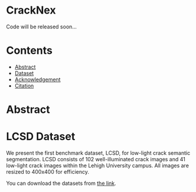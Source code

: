 # CrackNex
Code will be released soon...
# Contents
 - [Abstract](#Abstract)
 - [Dataset](#Dataset)
 - [Acknowledgement](#Acknowledgement)
 - [Citation](#Citation)
 
 # Abstract

 # LCSD Dataset
We present the first benchmark dataset, LCSD, for low-light crack semantic segmentation. LCSD consists of 102 well-illuminated crack images and 41 low-light crack images within the Lehigh University campus. All images are resized to 400x400 for efficiency.

You can download the datasets from [the link](https://drive.google.com/drive/folders/1K81AjvIFje5BBxG1qxFmfqRhxf0PKNxe?usp=drive_link).
